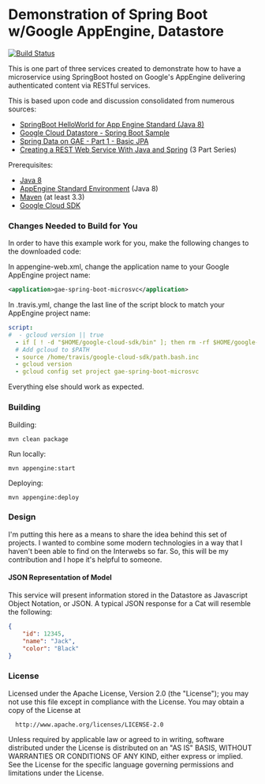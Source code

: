 Demonstration of Spring Boot w/Google AppEngine, Datastore
=========================
[![Build Status](https://travis-ci.org/darkhonor/catdemo-svc.svg?branch=master)](https://travis-ci.org/darkhonor/catdemo-svc)

This is one part of three services created to demonstrate how to have a 
microservice using SpringBoot hosted on Google's AppEngine delivering 
authenticated content via RESTful services.

This is based upon code and discussion consolidated from numerous sources:

* [SpringBoot HelloWorld for App Engine Standard (Java 8)](https://github.com/GoogleCloudPlatform/getting-started-java/tree/master/appengine-standard-java8/springboot-appengine-standard)
* [Google Cloud Datastore - Spring Boot Sample](https://github.com/o/spring-boot-google-cloud-datastore-sample)
* [Spring Data on GAE - Part 1 - Basic JPA](http://tommysiu.blogspot.kr/2014/01/spring-data-on-gae-part-1.html)
* [Creating a REST Web Service With Java and Spring](https://dzone.com/articles/creating-a-rest-api-with-java-and-spring) (3 Part Series)

Prerequisites:
* [Java 8](http://www.oracle.com/technetwork/java/javase/downloads/index.html)
* [AppEngine Standard Environment](https://cloud.google.com/appengine/) (Java 8)
* [Maven](https://maven.apache.org/download.cgi) (at least 3.3)
* [Google Cloud SDK](https://cloud.google.com/sdk/)

### Changes Needed to Build for You
In order to have this example work for you, make the following changes to the downloaded code:

In appengine-web.xml, change the application name to your Google AppEngine project name:
```xml
<application>gae-spring-boot-microsvc</application>
```

In .travis.yml, change the last line of the script block to match your AppEngine project name:
```yml
script:
#  - gcloud version || true
  - if [ ! -d "$HOME/google-cloud-sdk/bin" ]; then rm -rf $HOME/google-cloud-sdk; export CLOUDSDK_CORE_DISABLE_PROMPTS=1; curl https://sdk.cloud.google.com | bash; fi
  # Add gcloud to $PATH
  - source /home/travis/google-cloud-sdk/path.bash.inc
  - gcloud version
  - gcloud config set project gae-spring-boot-microsvc
```

Everything else should work as expected.

### Building
Building:
```
mvn clean package
```

Run locally:
```   
mvn appengine:start
```

Deploying:
```
mvn appengine:deploy
```

### Design
I'm putting this here as a means to share the idea behind this set of projects.  I wanted
to combine some modern technologies in a way that I haven't been able to find on the
Interwebs so far.  So, this will be my contribution and I hope it's helpful to someone.

#### JSON Representation of Model
This service will present information stored in the Datastore as Javascript Object Notation,
or JSON.  A typical JSON response for a Cat will resemble the following:
```json
{
    "id": 12345,
    "name": "Jack",
    "color": "Black"
}
```

### License

Licensed under the Apache License, Version 2.0 (the "License");
you may not use this file except in compliance with the License.
You may obtain a copy of the License at

      http://www.apache.org/licenses/LICENSE-2.0

Unless required by applicable law or agreed to in writing, software
distributed under the License is distributed on an "AS IS" BASIS,
WITHOUT WARRANTIES OR CONDITIONS OF ANY KIND, either express or implied.
See the License for the specific language governing permissions and
limitations under the License.
